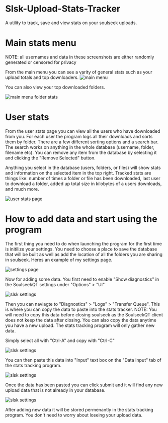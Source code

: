 # Slsk-Upload-Stats-Tracker
A utility to track, save and view stats on your soulseek uploads.
# Main stats menu
NOTE: all usernames and data in these screenshots are either randomly generated or censored for privacy

From the main menu you can see a varity of general stats such as your upload totals and top downloaders.
![main menu](https://i.imgur.com/S11LrMI.png)

You can also view your top downloaded folders.

![main menu folder stats](https://i.imgur.com/GEi2qkj.png)

# User stats

From the user stats page you can view all the users who have downloaded from you. 
For each user the program logs all their downloads and sorts them by folder.
There are a few different sorting options and a search bar. The search works on anything in the 
whole database (username, folder, filename etc). You can remove any item from the database by selecting it and clicking
the "Remove Selected" button.

Anything you select in the database (users, folders, or files) will show stats and information on the selected
item in the top right. Tracked stats are things like: number of times a folder or file has been downloaded, last user to download a folder,
added up total size in kilobytes of a users downloads, and much more.

![user stats page](https://i.imgur.com/AyAXMbJ.png)

# How to add data and start using the program

The first thing you need to do when launching the program for the first time is initilize your settings.
You need to choose a place to save the database that will be built as well as add the location
of all the folders you are sharing in soulseek. Heres an example of my settings page.

![settings page](https://i.imgur.com/GTWwqzn.png)

Now for adding some data. You first need to enable "Show diagnostics" in the SoulseekQT settings
under "Options" > "UI"

![slsk settings](https://i.imgur.com/jevgodt.png)

Then you can naviagte to "Diagnostics" > "Logs" > "Transfer Queue". This is where you can copy the data to paste into
the stats tracker. NOTE: You will need to copy this data before closing soulseek as the SoulseekQT client 
does not keep the data after closing. You can also copy the data anytime you have a new upload. The stats tracking program
will only gather new data. 

Simply select all with "Ctrl-A" and copy with "Ctrl-C"

![slsk settings](https://i.imgur.com/xmqBJsW.png)

You can then paste this data into "Input" text box on the "Data Input" tab of the stats tracking program.

![slsk settings](https://i.imgur.com/i0PjbCz.png)

Once the data has been pasted you can click submit and it will find any new upload data that is not already in your database.

![slsk settings](https://i.imgur.com/L8VLpGw.png)

After adding new data it will be stored permenantly in the stats tracking program. You don't need to worry about loseing your upload data.
